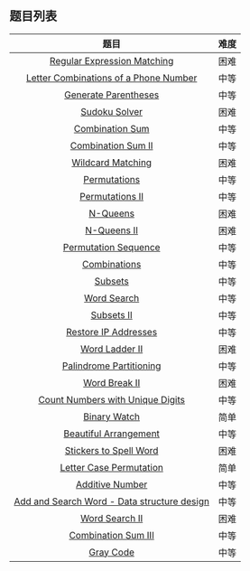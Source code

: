 ## 题目列表  
| 题目 | 难度 |  
|:---:|:---:|  
| [Regular Expression Matching](regular-expression-matching/question.md) | 困难 |   
| [Letter Combinations of a Phone Number](letter-combinations-of-a-phone-number/question.md) | 中等 |   
| [Generate Parentheses](generate-parentheses/question.md) | 中等 |   
| [Sudoku Solver](sudoku-solver/question.md) | 困难 |   
| [Combination Sum](combination-sum/question.md) | 中等 |   
| [Combination Sum II](combination-sum-ii/question.md) | 中等 |   
| [Wildcard Matching](wildcard-matching/question.md) | 困难 |   
| [Permutations](permutations/question.md) | 中等 |   
| [Permutations II](permutations-ii/question.md) | 中等 |   
| [N-Queens](n-queens/question.md) | 困难 |   
| [N-Queens II](n-queens-ii/question.md) | 困难 |   
| [Permutation Sequence](permutation-sequence/question.md) | 中等 |   
| [Combinations](combinations/question.md) | 中等 |   
| [Subsets](subsets/question.md) | 中等 |   
| [Word Search](word-search/question.md) | 中等 |   
| [Subsets II](subsets-ii/question.md) | 中等 |   
| [Restore IP Addresses](restore-ip-addresses/question.md) | 中等 |   
| [Word Ladder II](word-ladder-ii/question.md) | 困难 |   
| [Palindrome Partitioning](palindrome-partitioning/question.md) | 中等 |   
| [Word Break II](word-break-ii/question.md) | 困难 |   
| [Count Numbers with Unique Digits](count-numbers-with-unique-digits/question.md) | 中等 |   
| [Binary Watch](binary-watch/question.md) | 简单 |   
| [Beautiful Arrangement](beautiful-arrangement/question.md) | 中等 |   
| [Stickers to Spell Word](stickers-to-spell-word/question.md) | 困难 |   
| [Letter Case Permutation](letter-case-permutation/question.md) | 简单 |   
| [Additive Number](additive-number/question.md) | 中等 |   
| [Add and Search Word - Data structure design](add-and-search-word-data-structure-design/question.md) | 中等 |   
| [Word Search II](word-search-ii/question.md) | 困难 |   
| [Combination Sum III](combination-sum-iii/question.md) | 中等 |   
| [Gray Code](gray-code/question.md) | 中等 |   
